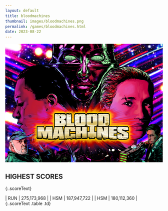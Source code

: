 ```yaml
---
layout: default
title: bloodmachines
thumbnail: images/bloodmachines.png
permalink: /games/bloodmachines.html
date: 2023-08-22
---
```


<img src="../images/bloodmachines.png" class="gameThumbnail img-fluid mx-auto align-middle"></a>
## HIGHEST SCORES
{:.scoreText}

| RUN | 275,173,968 | 
| HSM | 187,947,722 | 
| HSM | 180,112,360 | 
{:.scoreText .table .td}
